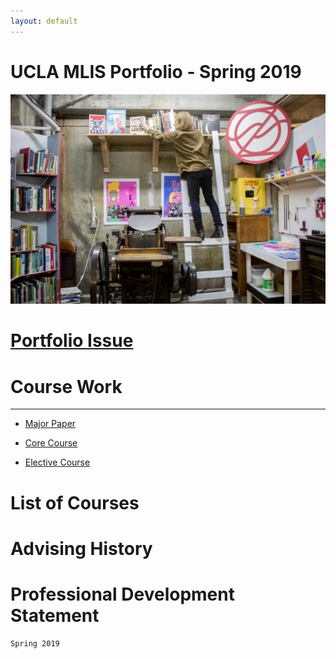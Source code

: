 ```yaml
---
layout: default
---
```


# UCLA MLIS Portfolio - Spring 2019

![Branching](self.png)

# [Portfolio Issue](./IssueStatement.md)

# Course Work

* * *

* [Major Paper](./MajorIntro.md)

* [Core Course](./assets/CoreCourse.pdf)
     
* [Elective Course](./Elective.pdf)

# List of Courses

# Advising History

# Professional Development Statement



```
Spring 2019
```
